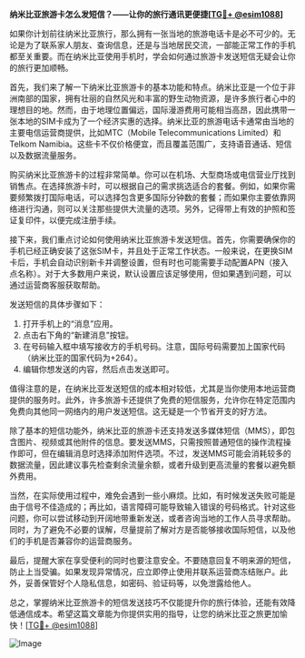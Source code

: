 **纳米比亚旅游卡怎么发短信？——让你的旅行通讯更便捷[[TG💪+ @esim1088](https://t.me/s/esim1088)]**

如果你计划前往纳米比亚旅行，那么拥有一张当地的旅游电话卡是必不可少的。无论是为了联系家人朋友、查询信息，还是与当地居民交流，一部能正常工作的手机都至关重要。而在纳米比亚使用手机时，学会如何通过旅游卡发送短信无疑会让你的旅行更加顺畅。

首先，我们来了解一下纳米比亚旅游卡的基本功能和特点。纳米比亚是一个位于非洲南部的国家，拥有壮丽的自然风光和丰富的野生动物资源，是许多旅行者心中的理想目的地。然而，由于地理位置偏远，国际漫游费用可能相当高昂，因此携带一张本地的SIM卡成为了一个经济实惠的选择。纳米比亚的旅游电话卡通常由当地的主要电信运营商提供，比如MTC（Mobile Telecommunications Limited）和Telkom Namibia。这些卡不仅价格便宜，而且覆盖范围广，支持语音通话、短信以及数据流量服务。

购买纳米比亚旅游卡的过程非常简单。你可以在机场、大型商场或电信营业厅找到销售点。在选择旅游卡时，可以根据自己的需求挑选适合的套餐。例如，如果你需要频繁拨打国际电话，可以选择包含更多国际分钟数的套餐；而如果你主要依靠网络进行沟通，则可以关注那些提供大流量的选项。另外，记得带上有效的护照和签证复印件，以便完成注册手续。

接下来，我们重点讨论如何使用纳米比亚旅游卡发送短信。首先，你需要确保你的手机已经正确安装了这张SIM卡，并且处于正常工作状态。一般来说，在更换SIM卡后，手机会自动识别新卡并调整设置，但有时也可能需要手动配置APN（接入点名称）。对于大多数用户来说，默认设置应该足够使用，但如果遇到问题，可以通过运营商客服获取帮助。

发送短信的具体步骤如下：

1. 打开手机上的“消息”应用。
2. 点击右下角的“新建消息”按钮。
3. 在号码输入框中填写接收方的手机号码。注意，国际号码需要加上国家代码（纳米比亚的国家代码为+264）。
4. 编辑你想发送的内容，然后点击发送即可。

值得注意的是，在纳米比亚发送短信的成本相对较低，尤其是当你使用本地运营商提供的服务时。此外，许多旅游卡还提供了免费的短信服务，允许你在特定范围内免费向其他同一网络内的用户发送短信。这无疑是一个节省开支的好方法。

除了基本的短信功能外，纳米比亚的旅游卡还支持发送多媒体短信（MMS），即包含图片、视频或其他附件的信息。要发送MMS，只需按照普通短信的操作流程操作即可，但在编辑消息时选择添加附件选项。不过，发送MMS可能会消耗较多的数据流量，因此建议事先检查剩余流量余额，或者升级到更高流量的套餐以避免额外费用。

当然，在实际使用过程中，难免会遇到一些小麻烦。比如，有时候发送失败可能是由于信号不佳造成的；再比如，语言障碍可能导致输入错误的号码格式。针对这些问题，你可以尝试移动到开阔地带重新发送，或者咨询当地的工作人员寻求帮助。同时，为了避免不必要的误解，尽量提前了解对方是否能够接收国际短信，以及他们的手机是否兼容你的运营商服务。

最后，提醒大家在享受便利的同时也要注意安全。不要随意回复不明来源的短信，防止上当受骗。如果发现异常情况，应立即停止使用并联系运营商冻结账户。此外，妥善保管好个人隐私信息，如密码、验证码等，以免泄露给他人。

总之，掌握纳米比亚旅游卡的短信发送技巧不仅能提升你的旅行体验，还能有效降低通信成本。希望这篇文章能为你提供实用的指导，让您的纳米比亚之旅更加愉快！[[TG💪+ @esim1088](https://t.me/s/esim1088)]

![Image](https://i.postimg.cc/4NQfJmqS/Snipaste-2025-05-13-00-14-12.png)